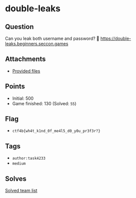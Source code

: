 # double-leaks
## Question
Can you leak both username and password? :eyes:
https://double-leaks.beginners.seccon.games

## Attachments
- [Provided files](files/)

## Points
- Initial: 500
- Game finished: 130 (Solved: `55`)

## Flag
- `ctf4b{wh4t_k1nd_0f_me4l5_d0_y0u_pr3f3r?}`

## Tags
- `author:task4233`
- `medium`

## Solves
[Solved team list](./solves.md)